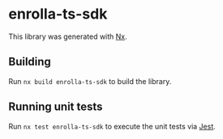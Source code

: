 # enrolla-ts-sdk

This library was generated with [Nx](https://nx.dev).

## Building

Run `nx build enrolla-ts-sdk` to build the library.

## Running unit tests

Run `nx test enrolla-ts-sdk` to execute the unit tests via [Jest](https://jestjs.io).
